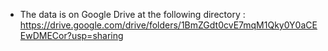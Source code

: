 - The data is on Google Drive at the following directory : https://drive.google.com/drive/folders/1BmZGdt0cvE7mqM1Qky0Y0aCEEwDMECor?usp=sharing